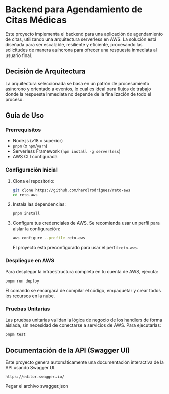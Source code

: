 # Backend para Agendamiento de Citas Médicas

Este proyecto implementa el backend para una aplicación de agendamiento de citas, utilizando una arquitectura serverless en AWS. La solución está diseñada para ser escalable, resiliente y eficiente, procesando las solicitudes de manera asíncrona para ofrecer una respuesta inmediata al usuario final.

## Decisión de Arquitectura

La arquitectura seleccionada se basa en un patrón de procesamiento asíncrono y orientado a eventos, lo cual es ideal para flujos de trabajo donde la respuesta inmediata no depende de la finalización de todo el proceso.

## Guía de Uso

### Prerrequisitos

-   Node.js (v18 o superior)
-   `pnpm` (o `npm`/`yarn`)
-   Serverless Framework (`npm install -g serverless`)
-   AWS CLI configurada

### Configuración Inicial

1.  Clona el repositorio:
    ```bash
    git clone https://github.com/harolrodriguez/reto-aws
    cd reto-aws
    ```

2.  Instala las dependencias:
    ```bash
    pnpm install
    ```

3.  Configura tus credenciales de AWS. Se recomienda usar un perfil para aislar la configuración:
    ```bash
    aws configure --profile reto-aws
    ```
    El proyecto está preconfigurado para usar el perfil `reto-aws`.

### Despliegue en AWS

Para desplegar la infraestructura completa en tu cuenta de AWS, ejecuta:
```bash
pnpm run deploy
```
El comando se encargará de compilar el código, empaquetar y crear todos los recursos en la nube.

### Pruebas Unitarias

Las pruebas unitarias validan la lógica de negocio de los handlers de forma aislada, sin necesidad de conectarse a servicios de AWS. Para ejecutarlas:
```bash
pnpm test
```

## Documentación de la API (Swagger UI)

Este proyecto genera automáticamente una documentación interactiva de la API usando Swagger UI.

`https://editor.swagger.io/`

Pegar el archivo swagger.json